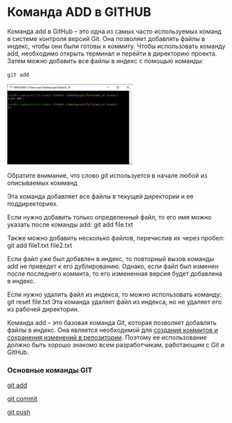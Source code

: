 # Команда ADD в GITHUB

Команда add в GitHub – это одна из самых часто используемых команд в системе контроля версий Git. Она позволяет добавлять файлы в индекс, чтобы они были готовы к коммиту. Чтобы использовать команду add, необходимо открыть терминал и перейти в директорию проекта. Затем можно добавить все файлы в индекс с помощью команды: 

` git add `

![](/images/komanda-add-github.jpg)

 Обратите внимание, что слово  _git_ используется в начале любой из описываемых комманд

Эта команда добавляет все файлы в текущей директории и ее поддиректориях.

Если нужно добавить только определенный файл, то его имя можно указать после команды add: git add file.txt

Также можно добавить несколько файлов, перечислив их через пробел: git add file1.txt file2.txt

Если файл уже был добавлен в индекс, то повторный вызов команды add не приведет к его дублированию. Однако, если файл был изменен после последнего коммита, то его измененная версия будет добавлена в индекс.

Если нужно удалить файл из индекса, то можно использовать команду: git reset file.txt Эта команда удаляет файл из индекса, но не удаляет его из рабочей директории.

Команда add – это базовая команда Git, которая позволяет добавлять файлы в индекс. Она является необходимой для [создания коммитов и сохранения изменений в репозитории](/commit.md). Поэтому ее использование должно быть хорошо знакомо всем разработчикам, работающим с Git и GitHub.


### Основные команды GIT
[git add](#null)    

[git commit](/commit.md) 

[git push](/push.md)